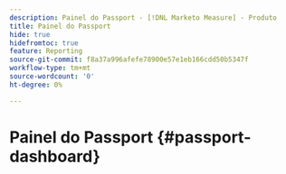```yaml
---
description: Painel do Passport - [!DNL Marketo Measure] - Produto
title: Painel do Passport
hide: true
hidefromtoc: true
feature: Reporting
source-git-commit: f8a37a996afefe78900e57e1eb166cdd50b5347f
workflow-type: tm+mt
source-wordcount: '0'
ht-degree: 0%

---
```


# Painel do Passport {#passport-dashboard}
